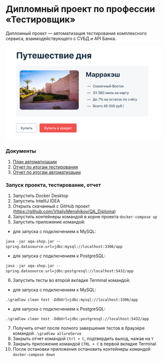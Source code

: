 # Дипломный проект по профессии «Тестировщик»

Дипломный проект — автоматизация тестирования комплексного сервиса, взаимодействующего с СУБД и API Банка.


![](pic/service.png)

### Документы ###

1. [План автоматизации](https://github.com/VitaliyMenshikov/QA_Diploma/blob/main/docs/Plan.md)
2. [Отчет по итогам тестирования](https://github.com/VitaliyMenshikov/QA_Diploma/blob/main/docs/Report.md)
3. [Отчет по итогам автоматизации](https://github.com/VitaliyMenshikov/QA_Diploma/blob/main/docs/Summary.md)

### Запуск проекта, тестирование, отчет ###

1. Запустить Docker Desktop
2. Запустить IntelliJ IDEA
3. Открыть скачанный с GitHub проект (https://github.com/VitaliyMenshikov/QA_Diploma)
4. Запустить контейнеры командой в корне проекта `docker-compose up`
5. Запустить приложение командой:
- для запуска с подключением к MySQL:

`java -jar aqa-shop.jar --spring.datasource.url=jdbc:mysql://localhost:3306/app`
- для запуска с подключением к PostgreSQL:

`java -jar aqa-shop.jar --spring.datasource.url=jdbc:postgresql://localhost:5432/app`

6. Запустить тесты во второй вкладке Terminal командой:
- для запуска с подключением к MySQL:

`.\gradlew clean test -DdbUrl=jdbc:mysql://localhost:3306/app`
- для запуска с подключением к PostgreSQL:

`.\gradlew clean test -DdbUrl=jdbc:postgresql://localhost:5432/app`

7. Получить отчет после полного завершения тестов в браузере командой `.\gradlew allureServe`
8. Закрыть отчет командой `Ctrl + C`, подтвердить выход, нажав на `Y`
9. Закрыть приложение командой `CTRL + C` в первой вкладке Terminal
10. После остановки приложения остановить контейнеры командой `docker-compose down`
